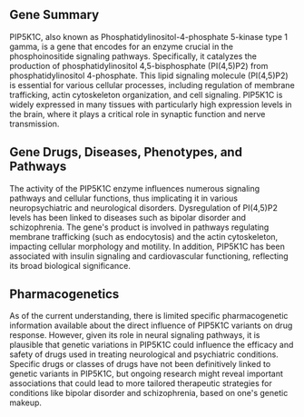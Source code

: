 ## Gene Summary
PIP5K1C, also known as Phosphatidylinositol-4-phosphate 5-kinase type 1 gamma, is a gene that encodes for an enzyme crucial in the phosphoinositide signaling pathways. Specifically, it catalyzes the production of phosphatidylinositol 4,5-bisphosphate (PI(4,5)P2) from phosphatidylinositol 4-phosphate. This lipid signaling molecule (PI(4,5)P2) is essential for various cellular processes, including regulation of membrane trafficking, actin cytoskeleton organization, and cell signaling. PIP5K1C is widely expressed in many tissues with particularly high expression levels in the brain, where it plays a critical role in synaptic function and nerve transmission.

## Gene Drugs, Diseases, Phenotypes, and Pathways
The activity of the PIP5K1C enzyme influences numerous signaling pathways and cellular functions, thus implicating it in various neuropsychiatric and neurological disorders. Dysregulation of PI(4,5)P2 levels has been linked to diseases such as bipolar disorder and schizophrenia. The gene's product is involved in pathways regulating membrane trafficking (such as endocytosis) and the actin cytoskeleton, impacting cellular morphology and motility. In addition, PIP5K1C has been associated with insulin signaling and cardiovascular functioning, reflecting its broad biological significance.

## Pharmacogenetics
As of the current understanding, there is limited specific pharmacogenetic information available about the direct influence of PIP5K1C variants on drug response. However, given its role in neural signaling pathways, it is plausible that genetic variations in PIP5K1C could influence the efficacy and safety of drugs used in treating neurological and psychiatric conditions. Specific drugs or classes of drugs have not been definitively linked to genetic variants in PIP5K1C, but ongoing research might reveal important associations that could lead to more tailored therapeutic strategies for conditions like bipolar disorder and schizophrenia, based on one's genetic makeup.